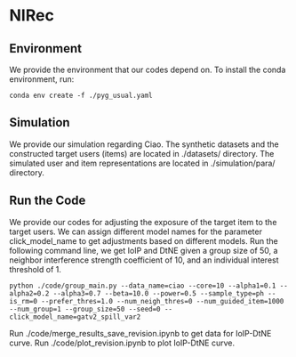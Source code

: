 # NIRec
## Environment
We provide the environment that our codes depend on. To install the conda environment, run:
```
conda env create -f ./pyg_usual.yaml
```
## Simulation
We provide our simulation regarding Ciao. The synthetic datasets and the constructed target users (items) are located in ./datasets/ directory. The simulated user and item representations are located in ./simulation/para/ directory.


## Run the Code
We provide our codes for adjusting the exposure of the target item to the target users. We can assign different model names for the parameter click_model_name to get adjustments based on different models. Run the following command line, we get IoIP and DtNE given a group size of 50, a neighbor interference strength coefficient of 10, and an individual interest threshold of 1.
```
python ./code/group_main.py --data_name=ciao --core=10 --alpha1=0.1 --alpha2=0.2 --alpha3=0.7 --beta=10.0 --power=0.5 --sample_type=ph --is_rm=0 --prefer_thres=1.0 --num_neigh_thres=0 --num_guided_item=1000 --num_group=1 --group_size=50 --seed=0 --click_model_name=gatv2_spill_var2
```
Run ./code/merge_results_save_revision.ipynb to get data for IoIP-DtNE curve.
Run ./code/plot_revision.ipynb to plot IoIP-DtNE curve.
